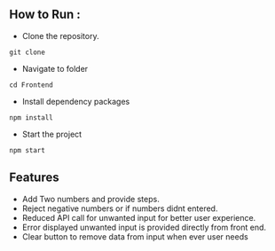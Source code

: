## How to Run :  

- Clone the repository.
```
git clone 
```
- Navigate to folder
```
cd Frontend
```
- Install  dependency packages
```
npm install
```
- Start the project
```
npm start
```
## Features
- Add Two numbers and provide steps.
- Reject negative numbers or if numbers didnt entered.
- Reduced API call for unwanted input for better user experience.
- Error displayed unwanted input is provided directly from front end.
- Clear button to remove data from input when ever user needs



